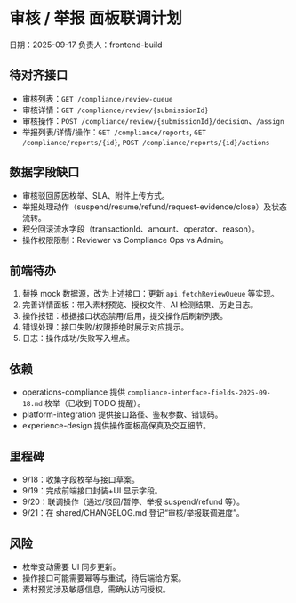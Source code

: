 ﻿# 审核 / 举报 面板联调计划

日期：2025-09-17
负责人：frontend-build

## 待对齐接口
- 审核列表：`GET /compliance/review-queue`
- 审核详情：`GET /compliance/review/{submissionId}`
- 审核操作：`POST /compliance/review/{submissionId}/decision`、`/assign`
- 举报列表/详情/操作：`GET /compliance/reports`, `GET /compliance/reports/{id}`, `POST /compliance/reports/{id}/actions`

## 数据字段缺口
- 审核驳回原因枚举、SLA、附件上传方式。
- 举报处理动作（suspend/resume/refund/request-evidence/close）及状态流转。
- 积分回滚流水字段（transactionId、amount、operator、reason）。
- 操作权限限制：Reviewer vs Compliance Ops vs Admin。

## 前端待办
1. 替换 mock 数据源，改为上述接口：更新 `api.fetchReviewQueue` 等实现。
2. 完善详情面板：带入素材预览、授权文件、AI 检测结果、历史日志。
3. 操作按钮：根据接口状态禁用/启用，提交操作后刷新列表。
4. 错误处理：接口失败/权限拒绝时展示对应提示。
5. 日志：操作成功/失败写入埋点。

## 依赖
- operations-compliance 提供 `compliance-interface-fields-2025-09-18.md` 枚举（已收到 TODO 提醒）。
- platform-integration 提供接口路径、鉴权参数、错误码。
- experience-design 提供操作面板高保真及交互细节。

## 里程碑
- 9/18：收集字段枚举与接口草案。
- 9/19：完成前端接口封装+UI 显示字段。
- 9/20：联调操作（通过/驳回/暂停、举报 suspend/refund 等）。
- 9/21：在 shared/CHANGELOG.md 登记“审核/举报联调进度”。

## 风险
- 枚举变动需要 UI 同步更新。
- 操作接口可能需要幂等与重试，待后端给方案。
- 素材预览涉及敏感信息，需确认访问授权。

